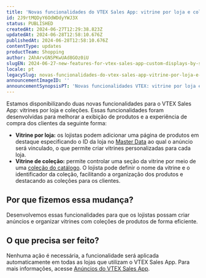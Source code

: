 ```yaml
---
title: 'Novas funcionalidades do VTEX Sales App: vitrine por loja e coleção'
id: 2J9rtMQDyY6OdWDdyYWJ3X
status: PUBLISHED
createdAt: 2024-06-27T12:29:38.823Z
updatedAt: 2024-06-28T12:58:10.676Z
publishedAt: 2024-06-28T12:58:10.676Z
contentType: updates
productTeam: Shopping
author: 2AhArvGNSPKwUAd8GOz0iU
slugEN: 2024-06-27-new-features-for-vtex-sales-app-custom-displays-by-store-and-collection
locale: pt
legacySlug: novas-funcionalidades-do-vtex-sales-app-vitrine-por-loja-e-colecao
announcementImageID: ''
announcementSynopsisPT: 'Novas funcionalidades VTEX: vitrine por loja e vitrine de coleção para melhorar a exibição de produtos.'
---
```


Estamos disponibilizando duas novas funcionalidades para o VTEX Sales App: vitrines por loja e coleções. Essas funcionalidades foram desenvolvidas para melhorar a exibição de produtos e a experiência de compra dos clientes da seguinte forma:
- **Vitrine por loja:** os lojistas podem adicionar uma página de produtos em destaque especificando o ID da loja no [Master Data](https://developers.vtex.com/docs/guides/master-data-introduction) ao qual o anúncio será vinculado, o que permite criar vitrines personalizadas para cada loja.
- **Vitrine de coleção:** permite controlar uma seção da vitrine por meio de uma [coleção do catálogo](/pt/tutorial/criando-colecao-de-produtos--tutorials_244). O lojista pode definir o nome da vitrine e o identificador da coleção, facilitando a organização dos produtos e destacando as coleções para os clientes.

## Por que fizemos essa mudança?
Desenvolvemos essas funcionalidades para que os lojistas possam criar anúncios e organizar vitrines com coleções de produtos de forma eficiente.

## O que precisa ser feito?
Nenhuma ação é necessária, a funcionalidade será aplicada automaticamente em todas as lojas que utilizam o VTEX Sales App. Para mais informações, acesse [Anúncios do VTEX Sales App](/pt/tutorial/anuncios-do-vtex-sales-app--3UtOFwbwD4muz3p72RBPmC#create-an-ad-page). 
